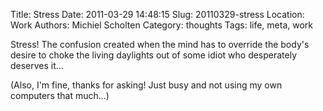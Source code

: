 Title: Stress
Date: 2011-03-29 14:48:15
Slug: 20110329-stress
Location: Work
Authors: Michiel Scholten
Category: thoughts
Tags: life, meta, work

<p>Stress! The confusion created when the mind has to override the body's desire to choke the living daylights out of some idiot who desperately deserves it...</p>

<p>(Also, I'm fine, thanks for asking! Just busy and not using my own computers that much...)</p>
